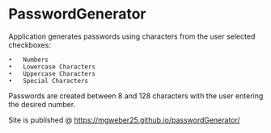 # PasswordGenerator

Application generates passwords using characters from the user selected checkboxes:

    •   Numbers
    •   Lowercase Characters
    •   Uppercase Characters
    •   Special Characters

Passwords are created between 8 and 128 characters with the user entering the desired number.


Site is published @ https://mgweber25.github.io/passwordGenerator/

